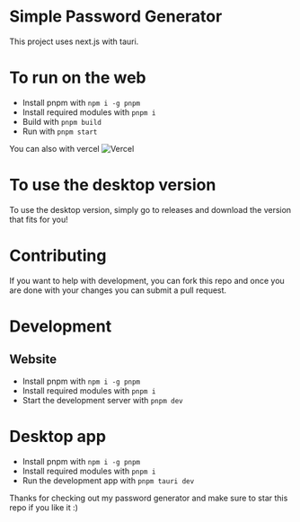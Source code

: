 # Simple Password Generator

This project uses next.js with tauri.

# To run on the web

- Install pnpm with `npm i -g pnpm`
- Install required modules with `pnpm i`
- Build with `pnpm build`
- Run with `pnpm start`

You can also with vercel
![Vercel](https://vercelbadge.vercel.app/api/lennyy1337/password_generator)

# To use the desktop version

To use the desktop version, simply go to releases and download the version that fits for you!

# Contributing

If you want to help with development, you can fork this repo and once you are done with your changes you can submit a pull request.

# Development

## Website
- Install pnpm with `npm i -g pnpm`
- Install required modules with `pnpm i`
- Start the development server with `pnpm dev`

# Desktop app
- Install pnpm with `npm i -g pnpm`
- Install required modules with `pnpm i`
- Run the development app with `pnpm tauri dev`

Thanks for checking out my password generator and make sure to star this repo if you like it :)